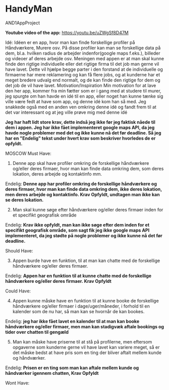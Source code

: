 # HandyMan


AND1AppProject

**Youtube video of the app:**
https://youtu.be/uZWgSf8D47M


Idé: Idéen er en app, hvor man kan finde forskellige profiler på Håndværkere, Murere osv. På disse profiler kan man se forskellige data på dem, bl.a. hvilken radius de arbejder indenfor(google maps f.eks.), billeder og videoer af deres arbejde osv. Meningen med appen er at man skal kunne finde den rigtige individuelle eller det rigtige firma til det job man gerne vil have lavet. Dette vil hjælpe begge parter i den forstand at de individuelle og firmaerne har mere reklamering og kan få flere jobs, og at kunderne har et meget bredere udvalg end normalt, og de kan finde den rigtige for dem og det job de vil have lavet. Motivation/Inspiration Min motivation for at lave den her app, kommer fra min fætter som er i gang med at studere til murer, jeg spurgte om han havde en idé til en app, eller noget han kunne tænke sig ville være fedt at have som app, og denne idé kom han så med. Jeg snakkede også med en anden ven omkring denne idé og fandt frem til at det var interessant og at jeg ville prøve mig med denne idé

**Jeg har haft lidt store krav, dette indså jeg ikke før jeg faktisk nåede til dem i appen. Jeg har ikke fået implementeret google maps API, da jeg havde nogle problemer med det og ikke kunne nå det før deadline. Så jeg har en "Endelig" tekst under hvert krav som beskriver hvorledes de er opfyldt.**

MOSCOW Must Have: 
1. Denne app skal have profiler omkring de forskellige håndværkere og/eller deres firmaer, hvor man kan finde data omkring dem, som deres lokation, deres arbejde og kontaktinfo mm.


Endelig:
**Denne app har profiler omkring de forskellige håndværkere og deres firmaer, hvor man kan finde data omkring dem, ikke deres lokation, men deres arbejde og kontaktinfo.
Krav Opfyldt, undtagen man ikke kan se deres lokation.**

2. Man skal kunne søge efter håndværkere og/eller deres firmaer inden for et specifikt geografisk område


Endelig:
**Krav ikke opfyldt, man kan ikke søge efter dem inden for et specifikt geografisk område, som sagt fik jeg ikke google maps API implementeret, da jeg stødte på nogle problemer og ikke kunne nå det før deadline.**

Should Have: 

3. Appen burde have en funktion, til at man kan chatte med de forskellige håndværkere og/eller deres firmaer.


Endelig:
**Appen har en funktion til at kunne chatte med de forskellige håndværkere og/eller deres firmaer.
Krav Opfyldt**

Could Have: 

4. Appen kunne måske have en funktion til at kunne booke de forskellige håndværkere og/eller firmaer i dage/uger/måneder, i forhold til en kalender som de nu har, så man kan se hvornår de kan bookes.


Endelig:
**jeg har ikke fået lavet en kalender til at man kan booke håndværkere og/eller firmaer, men man kan stadigvæk aftale bookings og tider over chatten til gengæld**

5. Man kan måske have priserne til at stå på profilerne, men eftersom opgaverne som kunderne gerne vil have lavet kan variere meget, så er det måske bedst at have pris som en ting der bliver aftalt mellem kunde og håndværker.


Endelig:
**Prisen er en ting som man kan aftale mellem kunde og håndværker igennem chatten, Krav Opfyldt**

Wont Have:
